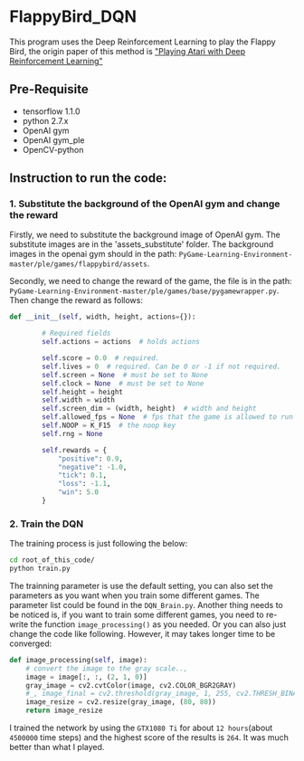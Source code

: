 # FlappyBird_DQN
This program uses the Deep Reinforcement Learning to play the Flappy Bird, the origin paper of this method is ["Playing Atari with Deep Reinforcement Learning"](https://www.cs.toronto.edu/~vmnih/docs/dqn.pdf) 

## Pre-Requisite
* tensorflow 1.1.0
* python 2.7.x
* OpenAI gym
* OpenAI gym_ple
* OpenCV-python

## Instruction to run the code:
### 1. Substitute the background of the OpenAI gym and change the reward
Firstly,  we need to substitute the background image of OpenAI gym. The substitute images are in the 'assets_substitute' folder. The background images in the openai gym should in the path: `PyGame-Learning-Environment-master/ple/games/flappybird/assets`.  
  
Secondly, we need to change the reward of the game, the file is in the path: `PyGame-Learning-Environment-master/ple/games/base/pygamewrapper.py`. Then change the reward as follows:
```python
def __init__(self, width, height, actions={}):

        # Required fields
        self.actions = actions  # holds actions

        self.score = 0.0  # required.
        self.lives = 0  # required. Can be 0 or -1 if not required.
        self.screen = None  # must be set to None
        self.clock = None  # must be set to None
        self.height = height
        self.width = width
        self.screen_dim = (width, height)  # width and height
        self.allowed_fps = None  # fps that the game is allowed to run at.
        self.NOOP = K_F15  # the noop key
        self.rng = None

        self.rewards = {
            "positive": 0.9,
            "negative": -1.0,
            "tick": 0.1,
            "loss": -1.1,
            "win": 5.0
        }
```

### 2. Train the DQN
The training process is just following the below:
```bash
cd root_of_this_code/
python train.py
```
The trainning parameter is use the default setting, you can also set the parameters as you want when you train some different games. The parameter list could be found in the `DQN_Brain.py`. Another thing needs to be noticed is, if you want to train some different games, you need to re-write the function `image_processing()` as you needed. Or you can also just change the code like following. However, it may takes longer time to be converged:
```python
def image_processing(self, image):
	# convert the image to the gray scale..,
	image = image[:, :, (2, 1, 0)]
	gray_image = cv2.cvtColor(image, cv2.COLOR_BGR2GRAY)
	#_, image_final = cv2.threshold(gray_image, 1, 255, cv2.THRESH_BINARY)
	image_resize = cv2.resize(gray_image, (80, 80))
	return image_resize
```
I trained the network by using the `GTX1080 Ti` for about `12 hours`(about `4500000` time steps) and the highest score of the results is `264`. It was much better than what I played.




